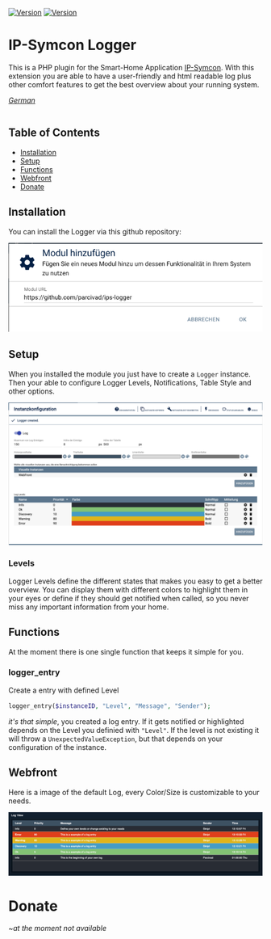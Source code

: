 [![Version](https://img.shields.io/badge/Symcon-PHP--Modul-red.svg?style=flat-square)](https://www.symcon.de/service/dokumentation/entwicklerbereich/sdk-tools/sdk-php/)
[![Version](https://img.shields.io/badge/Symcon%20Version-6.0%20%3E-brightgreen.svg?style=flat-square)](https://www.symcon.de/produkt/)

# IP-Symcon Logger
This is a PHP plugin for the Smart-Home Application [IP-Symcon](https://www.symcon.de). With this extension you are able
to have a user-friendly and html readable log plus other comfort features to get the best overview about your running
system.

_[German](https://github.com/parcivad/ips-logger/README_German.md)_
```
```
## Table of Contents

- [Installation](#installation)
- [Setup](#setup)
- [Functions](#functions)
- [Webfront](#webfront)
- [Donate](#donate)

## Installation
You can install the Logger via this github repository:
<p align="center">
  <img width="auto" height="auto" src="https://github.com/parcivad/ips-logger/blob/main/img/install.png?raw=true">
</p>

## Setup
When you installed the module you just have to create a `Logger` instance. Then your able to configure Logger Levels, Notifications, Table Style and other options.
<p align="center">
  <img width="auto" height="auto" src="https://github.com/parcivad/ips-logger/blob/main/img/instance.png?raw=true">
</p>

### Levels
Logger Levels define the different states that makes you easy to get a better overview. You can display them with different colors to highlight them in your eyes or define if they should get notified when called, so you never miss any important information from your home.

## Functions
At the moment there is one single function that keeps it simple for you.

### logger_entry
Create a entry with defined Level
```php
logger_entry($instanceID, "Level", "Message", "Sender");
```
_it's that simple_, you created a log entry. If it gets notified or highlighted depends on the Level you definied with `"Level"`. If the level is not existing it will throw a `UnexpectedValueException`, but that depends on your configuration of the instance. 

## Webfront
Here is a image of the default Log, every Color/Size is customizable to your needs.
<p align="center">
  <img width="auto" height="auto" src="https://github.com/parcivad/ips-logger/blob/main/img/webfront.png?raw=true">
</p>

# Donate
~_at the moment not available_

